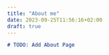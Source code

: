 ```yaml
---
title: "About me"
date: 2023-09-25T11:56:16+02:00
draft: true
---
```


```md
# TODO: Add About Page
```